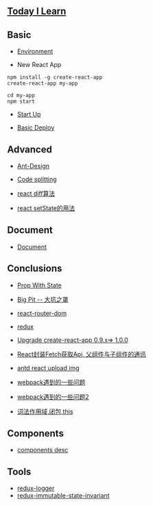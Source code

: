 ## [Today I Learn](https://github.com/xiaohesong/TIL)

## Basic
- [Environment](https://github.com/xiaohesong/ums/wiki/environment)

- New React App

```shell
npm install -g create-react-app
create-react-app my-app

cd my-app
npm start
```

- [Start Up](https://github.com/xiaohesong/ums/wiki/Start-up-app)

- [Basic Deploy](https://github.com/xiaohesong/ums/wiki/Deploy-React-App)

## Advanced

- [Ant-Design](https://github.com/xiaohesong/ums/wiki/How-To-Use-Ant-Design)

- [Code splitting](https://github.com/xiaohesong/ums/wiki/code-splitting)

- [react diff算法](https://github.com/xiaohesong/ums/wiki/diff%E7%AE%97%E6%B3%95)

- [react setState的用法](https://github.com/xiaohesong/ums/wiki/react%E4%B9%8B%60setState%60)

## Document

- [Document](https://github.com/xiaohesong/ums/wiki/React-documentation)

## Conclusions

- [Prop With State](https://github.com/xiaohesong/ums/wiki/component-state-and-props)

- [Big Pit -- 大坑之罩](https://github.com/xiaohesong/ums/wiki/PIT(keng))

- [react-router-dom](https://github.com/xiaohesong/ums/wiki/react-router-dom)

- [redux](https://github.com/xiaohesong/ums/wiki/Redux%E4%BD%BF%E7%94%A8%E6%80%BB%E7%BB%93)

- [Upgrade create-react-app 0.9.x=> 1.0.0](https://github.com/xiaohesong/ums/wiki/Upgrade-Create-react-app)

- [React封装Fetch获取Api, 父组件与子组件的通讯](https://github.com/xiaohesong/ums/wiki/React%E5%B0%81%E8%A3%85Fetch%E8%8E%B7%E5%8F%96Api,-%E7%88%B6%E7%BB%84%E4%BB%B6%E4%B8%8E%E5%AD%90%E7%BB%84%E4%BB%B6%E7%9A%84%E9%80%9A%E8%AE%AF)

- [antd react upload img](https://github.com/xiaohesong/ums/wiki/react,-antd%E4%B8%8A%E4%BC%A0%E5%9B%BE%E7%89%87%E5%88%B0%E9%98%BF%E9%87%8C%E4%BA%91%E5%AF%B9%E8%B1%A1%E5%AD%98%E5%82%A8.)

- [webpack遇到的一些问题](https://github.com/xiaohesong/ums/wiki/webpack%E9%85%8D%E7%BD%AE%E9%81%87%E5%88%B0%E7%9A%84%E9%97%AE%E9%A2%98)

- [webpack遇到的一些问题2](https://github.com/xiaohesong/ums/wiki/webpack%E9%81%87%E5%88%B0%E7%9A%84%E4%B8%80%E4%BA%9B%E9%97%AE%E9%A2%98(2))

- [词法作用域,闭包,this](https://github.com/xiaohesong/ums/wiki/%E9%9D%99%E6%80%81%E4%BD%9C%E7%94%A8%E5%9F%9F,%E9%97%AD%E5%8C%85,this%E7%9A%84%E5%8C%BA%E5%88%AB)

## Components

- [components desc](https://github.com/xiaohesong/ums/wiki/Components)

## Tools

- [redux-logger](https://github.com/evgenyrodionov/redux-logger)
- [redux-immutable-state-invariant](https://github.com/leoasis/redux-immutable-state-invariant)
